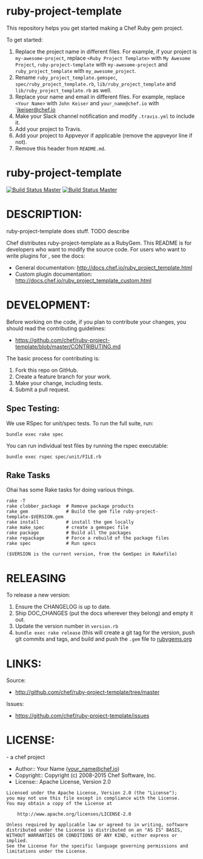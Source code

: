 # ruby-project-template

This repository helps you get started making a Chef Ruby gem project.

To get started:

1. Replace the project name in different files. For example, if your project is `my-awesome-project`, replace `<Ruby Project Template>` with `My Awesome Project`, `ruby-project-template` with `my-awesome-project` and `ruby_project_template` with `my_awesome_project`.
2. Rename `ruby_project_template.gemspec`, `spec/ruby_project_template.rb`, `lib/ruby_project_template` and `lib/ruby_project_template.rb` as well.
3. Replace your name and email in different files. For example, replace `<Your Name>` with `John Keiser` and `your_name@chef.io` with `jkeiser@chef.io
4. Make your Slack channel notification and modify `.travis.yml` to include it.
5. Add your project to Travis.
6. Add your project to Appveyor if applicable (remove the appveyor line if not).
7. Remove this header from `README.md`.


# ruby-project-template
[![Build Status Master](https://travis-ci.org/chef/ruby-project-template.svg?branch=master)](https://travis-ci.org/chef/ruby-project-template)
[![Build Status Master](https://ci.appveyor.com/api/projects/status/github/chef/ruby-project-template?branch=master&svg=true&passingText=master%20-%20Ok&pendingText=master%20-%20Pending&failingText=master%20-%20Failing)](https://ci.appveyor.com/project/Chef/ruby-project-template/branch/master)


# DESCRIPTION:

ruby-project-template does stuff. TODO describe

Chef distributes ruby-project-template as a RubyGem. This README is for developers who
want to modify the <Ruby Project Template> source code. For users who want to write plugins
for <Ruby Project Template>, see the docs:

* General documentation: http://docs.chef.io/ruby_project_template.html
* Custom plugin documentation: http://docs.chef.io/ruby_project_template_custom.html

# DEVELOPMENT:

Before working on the code, if you plan to contribute your changes, you
should read the contributing guidelines:

* https://github.com/chef/ruby-project-template/blob/master/CONTRIBUTING.md

The basic process for contributing is:

1. Fork this repo on GitHub.
2. Create a feature branch for your work.
3. Make your change, including tests.
4. Submit a pull request.

## Spec Testing:

We use RSpec for unit/spec tests. To run the full suite, run:

    bundle exec rake spec

You can run individual test files by running the rspec executable:

    bundle exec rspec spec/unit/FILE.rb

## Rake Tasks

Ohai has some Rake tasks for doing various things.

    rake -T
    rake clobber_package  # Remove package products
    rake gem              # Build the gem file ruby-project-template-$VERSION.gem
    rake install          # install the gem locally
    rake make_spec        # create a gemspec file
    rake package          # Build all the packages
    rake repackage        # Force a rebuild of the package files
    rake spec             # Run specs

    ($VERSION is the current version, from the GemSpec in Rakefile)

# RELEASING

To release a new version:

1. Ensure the CHANGELOG is up to date.
2. Ship DOC_CHANGES (put the docs wherever they belong) and empty it out.
3. Update the version number in `version.rb`
4. `bundle exec rake release` (this will create a git tag for the version, push git commits and tags, and build and push the `.gem` file to [rubygems.org](https://rubygems.org)

# LINKS:

Source:

* http://github.com/chef/ruby-project-template/tree/master

Issues:

* https://github.com/chef/ruby-project-template/issues

# LICENSE:

<Ruby Project Template> - a chef project

* Author:: Your Name (<your_name@chef.io>)
* Copyright:: Copyright (c) 2008-2015 Chef Software, Inc.
* License:: Apache License, Version 2.0

```text
Licensed under the Apache License, Version 2.0 (the "License");
you may not use this file except in compliance with the License.
You may obtain a copy of the License at

    http://www.apache.org/licenses/LICENSE-2.0

Unless required by applicable law or agreed to in writing, software
distributed under the License is distributed on an "AS IS" BASIS,
WITHOUT WARRANTIES OR CONDITIONS OF ANY KIND, either express or implied.
See the License for the specific language governing permissions and
limitations under the License.
```
